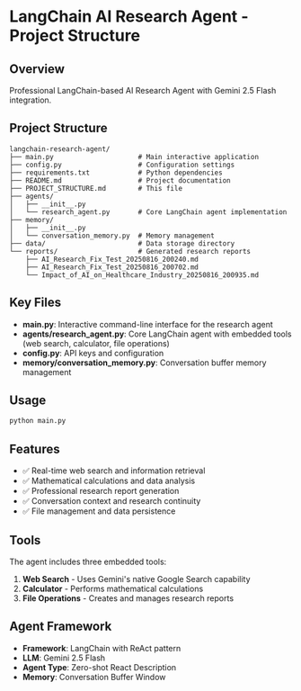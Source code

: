 # LangChain AI Research Agent - Project Structure

## Overview
Professional LangChain-based AI Research Agent with Gemini 2.5 Flash integration.

## Project Structure

```
langchain-research-agent/
├── main.py                     # Main interactive application
├── config.py                   # Configuration settings
├── requirements.txt            # Python dependencies
├── README.md                   # Project documentation
├── PROJECT_STRUCTURE.md        # This file
├── agents/
│   ├── __init__.py
│   └── research_agent.py       # Core LangChain agent implementation
├── memory/
│   ├── __init__.py
│   └── conversation_memory.py  # Memory management
├── data/                       # Data storage directory
└── reports/                    # Generated research reports
    ├── AI_Research_Fix_Test_20250816_200240.md
    ├── AI_Research_Fix_Test_20250816_200702.md
    └── Impact_of_AI_on_Healthcare_Industry_20250816_200935.md
```

## Key Files

- **main.py**: Interactive command-line interface for the research agent
- **agents/research_agent.py**: Core LangChain agent with embedded tools (web search, calculator, file operations)
- **config.py**: API keys and configuration
- **memory/conversation_memory.py**: Conversation buffer memory management

## Usage

```bash
python main.py
```

## Features

- ✅ Real-time web search and information retrieval
- ✅ Mathematical calculations and data analysis  
- ✅ Professional research report generation
- ✅ Conversation context and research continuity
- ✅ File management and data persistence

## Tools

The agent includes three embedded tools:
1. **Web Search** - Uses Gemini's native Google Search capability
2. **Calculator** - Performs mathematical calculations
3. **File Operations** - Creates and manages research reports

## Agent Framework

- **Framework**: LangChain with ReAct pattern
- **LLM**: Gemini 2.5 Flash  
- **Agent Type**: Zero-shot React Description
- **Memory**: Conversation Buffer Window